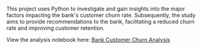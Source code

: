 This project uses Python to investigate and gain insights into the major factors impacting the bank's customer churn rate. Subsequently, the study aims to provide recommendations to the bank, facilitating a reduced churn rate and improving customer retention.

View the analysis notebook here: [Bank Customer Churn Analysis](https://nbviewer.org/github/Saxena-Kashish/Data-Analytics-Projects/blob/main/Bank_Customer_Churn_Analysis_Python/Bank_Customer_Churn_Analysis_Prediction.ipynb](https://nbviewer.org/github/Saxena-Kashish/Data-Analytics-Projects/blob/main/Bank_Customer_Churn_Analysis_Python/Bank_Customer_Churn_Analysis_And_Prediction.ipynb)https://nbviewer.org/github/Saxena-Kashish/Data-Analytics-Projects/blob/main/Bank_Customer_Churn_Analysis_Python/Bank_Customer_Churn_Analysis_And_Prediction.ipynb)

